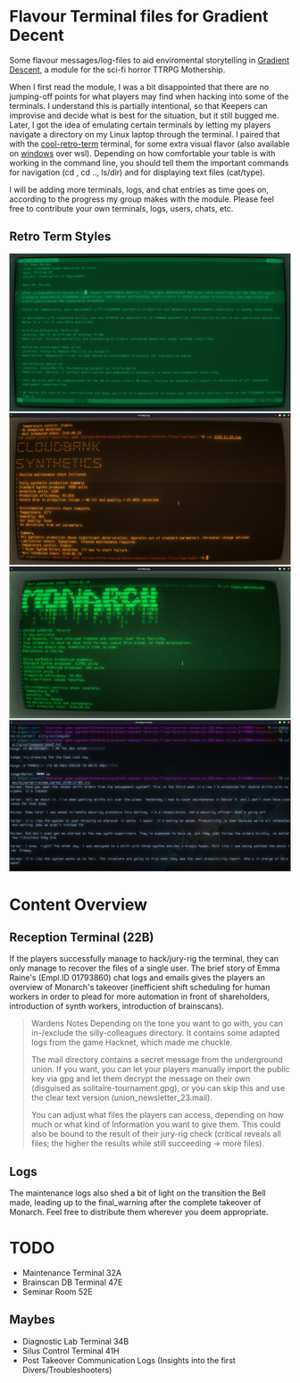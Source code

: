 # Flavour Terminal files for Gradient Decent 
Some flavour messages/log-files to aid enviromental storytelling in [Gradient Descent](https://www.tuesdayknightgames.com/collections/mothership-modules/products/gradient-descent), a module for the sci-fi horror TTRPG Mothership. 

When I first read the module, I was a bit disappointed that there are no jumping-off points for what players may find when hacking into some of the terminals. I understand this is partially intentional, so that Keepers can improvise and decide what is best for the situation, but it still bugged me. Later, I got the idea of emulating certain terminals by letting my players navigate a directory on my Linux laptop through the terminal. I paired that with the [cool-retro-term](https://github.com/Swordfish90/cool-retro-term) terminal, for some extra visual flavor (also available on [windows](https://gist.github.com/h3r/2d5dcb2f64cf34b6f7fdad85c57c1a45) over wsl). Depending on how comfortable your table is with working in the command line, you should tell them the important commands for navigation (cd <dir-name>, cd .., ls/dir) and for displaying text files (cat/type).

I will be adding more terminals, logs, and chat entries as time goes on, according to the progress my group makes with the module. Please feel free to contribute your own terminals, logs, users, chats, etc.

## Retro Term Styles 

![IBM 3278](https://github.com/iason-pap/gradient-descent-terminal-files/blob/main/example-pics/IMB_3278.png)
![default amber](https://github.com/iason-pap/gradient-descent-terminal-files/blob/main/example-pics/default_amber.png)
![vintage](https://github.com/iason-pap/gradient-descent-terminal-files/blob/main/example-pics/vintage.png)
![futuristic](https://github.com/iason-pap/gradient-descent-terminal-files/blob/main/example-pics/futuristic.png)


# Content Overview
## Reception Terminal (22B)
If the players successfully manage to hack/jury-rig the terminal, they can only manage to recover the files of a single user. The brief story of Emma Raine's (Empl.ID 01793860) chat logs and emails gives the players an overview of Monarch's takeover (inefficient shift scheduling for human workers in order to plead for more automation in front of shareholders, introduction of synth workers, introduction of brainscans).

> Wardens Notes
> Depending on the tone you want to go with, you can in-/exclude the silly-colleagues directory. It contains some adapted logs from the game Hacknet, which made me chuckle.
>
> The mail directory contains a secret message from the underground union. If you want, you can let your players manually import the public key via gpg and let them decrypt the message on their own (disguised as solitaire-tournament.gpg), or you can skip this and use the clear text version (union\_newsletter\_23.mail).
>
> You can adjust what files the players can access, depending on how much or what kind of Information you want to give them. This could also be bound to the result of their jury-rig check (critical reveals all files; the higher the results while still succeeding -> more files).

## Logs
The maintenance logs also shed a bit of light on the transition the Bell made, leading up to the final\_warning after the complete takeover of Monarch. Feel free to distribute them wherever you deem appropriate.

# TODO

- Maintenance Terminal 32A
- Brainscan DB Terminal 47E
- Seminar Room 52E

## Maybes
- Diagnostic Lab Terminal 34B
- Silus Control Terminal 41H
- Post Takeover Communication Logs (Insights into the first Divers/Troubleshooters)
